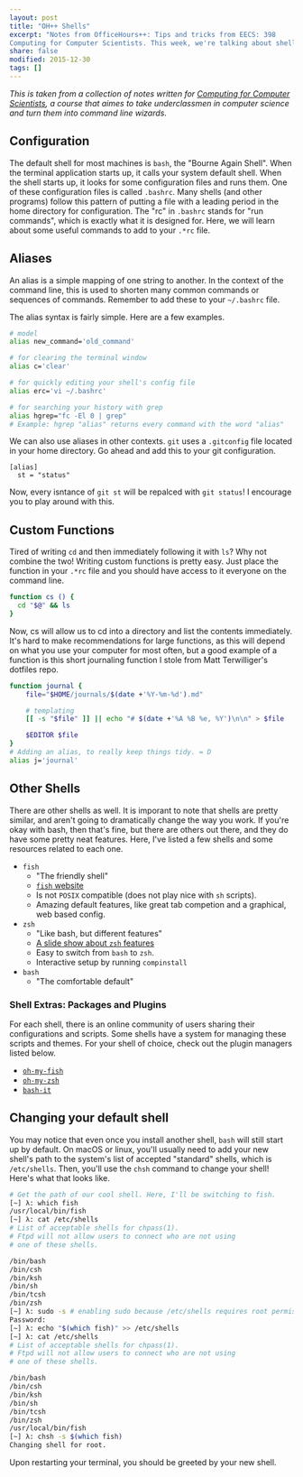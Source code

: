```yaml
---
layout: post
title: "OH++ Shells"
excerpt: "Notes from OfficeHours++: Tips and tricks from EECS: 398
Computing for Computer Scientists. This week, we're talking about shells!"
share: false
modified: 2015-12-30
tags: []
---
```


_This is taken from a collection of notes written for [Computing for Computer
Scientists](https://c4cs.github.io), a course that aimes to take underclassmen in computer science and
turn them into command line wizards._


## Configuration
The default shell for most machines is `bash`, the "Bourne Again Shell". When
the terminal application starts up, it calls your system default shell. When
the shell starts up, it looks for some configuration files and runs them. One
of these configuration files is called `.bashrc`. Many shells (and other
programs) follow this pattern of putting a file with a leading period
in the home directory for configuration. The "rc" in `.bashrc` stands for
"run commands", which is exactly what it is designed for. Here, we will learn
about some useful commands to add to your `.*rc` file.


## Aliases
An alias is a simple mapping of one string to another. In the context of the
command line, this is used to shorten many common commands or sequences of
commands. Remember to add these to your `~/.bashrc` file.

The alias syntax is fairly simple. Here are a few examples.

```bash
# model
alias new_command='old_command'

# for clearing the terminal window
alias c='clear'

# for quickly editing your shell's config file
alias erc='vi ~/.bashrc'

# for searching your history with grep
alias hgrep="fc -El 0 | grep"
# Example: hgrep "alias" returns every command with the word "alias"
```

We can also use aliases in other contexts. `git` uses a `.gitconfig` file
located in your home directory. Go ahead and add this to your git
configuration.

```
[alias]
  st = "status"
```

Now, every isntance of `git st` will be repalced with `git status`! I encourage
you to play around with this.


## Custom Functions

Tired of writing `cd` and then immediately following it with `ls`? Why not
combine the two! Writing custom functions is pretty easy. Just place the
function in your `.*rc` file and you should have access to it everyone on the
command line.

```bash
function cs () {
  cd "$@" && ls
}
```

Now, cs will allow us to cd into a directory and list the contents immediately.
It's hard to make recommendations for large functions, as this will depend on
what you use your computer for most often, but a good example of a function is
this short journaling function I stole from Matt Terwilliger's dotfiles repo.

```bash
function journal {
    file="$HOME/journals/$(date +'%Y-%m-%d').md"

    # templating
    [[ -s "$file" ]] || echo "# $(date +'%A %B %e, %Y')\n\n" > $file

    $EDITOR $file
}
# Adding an alias, to really keep things tidy. = D
alias j='journal'
```

## Other Shells
There are other shells as well. It is imporant to note that shells are pretty
similar, and aren't going to dramatically change the way you work. If you're
okay with bash, then that's fine, but there are others out there, and they do
have some pretty neat features.  Here, I've listed a few shells and some
resources related to each one.

* `fish`
  - "The friendly shell"
  - [`fish` website](https://fishshell.com/)
  - Is not `POSIX` compatible (does not play nice with `sh` scripts).
  - Amazing default features, like great tab competion and a graphical, web
    based config.
* `zsh`
  - "Like bash, but different features"
  - [A slide show about `zsh` features](http://www.slideshare.net/jaguardesignstudio/why-zsh-is-cooler-than-your-shell-16194692)
  - Easy to switch from `bash` to `zsh`.
  - Interactive setup by running `compinstall`
* `bash`
  - "The comfortable default"

### Shell Extras: Packages and Plugins
For each shell, there is an online community of users sharing their
configurations and scripts. Some shells have a system for managing these
scripts and themes. For your shell of choice, check out the plugin managers
listed below.

* [`oh-my-fish`](https://github.com/oh-my-fish/oh-my-fish)
* [`oh-my-zsh`](http://ohmyz.sh/)
* [`bash-it`](https://github.com/Bash-it/bash-it)

## Changing your default shell
You may notice that even once you install another shell, `bash` will still
start up by default. On macOS or linux, you'll usually need to add your new
shell's path to the system's list of accepted "standard" shells, which is
`/etc/shells`. Then, you'll use the `chsh` command to change your shell! Here's
what that looks like.


```bash
# Get the path of our cool shell. Here, I'll be switching to fish.
[~] λ: which fish
/usr/local/bin/fish
[~] λ: cat /etc/shells
# List of acceptable shells for chpass(1).
# Ftpd will not allow users to connect who are not using
# one of these shells.

/bin/bash
/bin/csh
/bin/ksh
/bin/sh
/bin/tcsh
/bin/zsh
[~] λ: sudo -s # enabling sudo because /etc/shells requires root permission
Password:
[~] λ: echo "$(which fish)" >> /etc/shells
[~] λ: cat /etc/shells
# List of acceptable shells for chpass(1).
# Ftpd will not allow users to connect who are not using
# one of these shells.

/bin/bash
/bin/csh
/bin/ksh
/bin/sh
/bin/tcsh
/bin/zsh
/usr/local/bin/fish
[~] λ: chsh -s $(which fish)
Changing shell for root.
```

Upon restarting your terminal, you should be greeted by your new shell.

